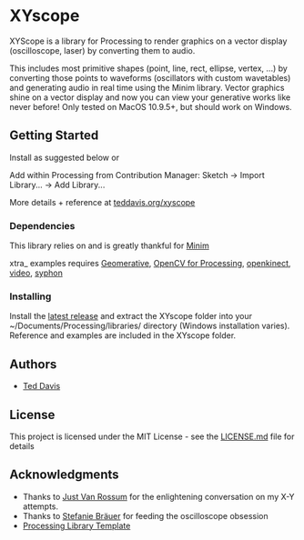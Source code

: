 # XYscope

XYScope is a library for Processing to render graphics on a vector display (oscilloscope, laser) by converting them to audio.

This includes most primitive shapes (point, line, rect, ellipse, vertex, ...) by converting those points to waveforms (oscillators with custom wavetables) and generating audio in real time using the Minim library. Vector graphics shine on a vector display and now you can view your generative works like never before! Only tested on MacOS 10.9.5+, but should work on Windows.

## Getting Started

Install as suggested below or 

Add within Processing from Contribution Manager: 
Sketch -> Import Library... -> Add Library...

More details + reference at [teddavis.org/xyscope](http://www.teddavis.org/xyscope)

### Dependencies

This library relies on and is greatly thankful for [Minim](https://github.com/ddf/Minim)

xtra_ examples requires [Geomerative](https://github.com/rikrd/geomerative), [OpenCV for Processing](https://github.com/atduskgreg/opencv-processing), [openkinect](https://github.com/shiffman/OpenKinect-for-Processing), [video](https://github.com/processing/processing-video), [syphon](https://github.com/Syphon/Processing)


### Installing

Install the [latest release](https://github.com/ffd8/xyscope/releases) and extract the XYscope folder into your ~/Documents/Processing/libraries/ directory (Windows installation varies). Reference and examples are included in the XYscope folder.

## Authors

* [Ted Davis](http://teddavis.org)

## License

This project is licensed under the MIT License - see the [LICENSE.md](LICENSE.md) file for details

## Acknowledgments

* Thanks to [Just Van Rossum](http://dailydrawbot.tumblr.com) for the enlightening conversation on my X-Y attempts.
* Thanks to [Stefanie Bräuer](https://mewi.unibas.ch/seminar/personen/profil/portrait/person/stefaniebraeuer/) for feeding the oscilloscope obsession
* [Processing Library Template](https://github.com/processing/processing-library-template)